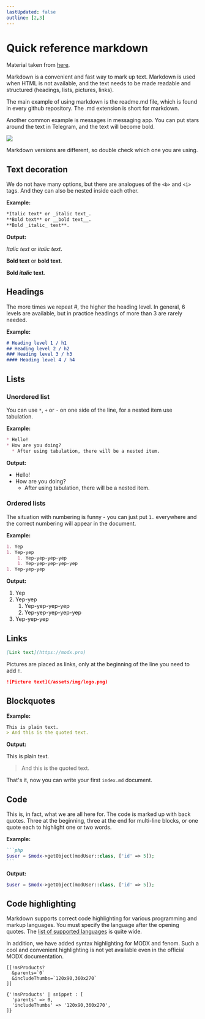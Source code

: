 ```yaml
---
lastUpdated: false
outline: [2,3]
---
```

<!-- markdownlint-disable MD049 MD050  -->
# Quick reference markdown

Material taken from [here](https://htmlacademy.ru/blog/html/markdown).

Markdown is a convenient and fast way to mark up text. Markdown is used when HTML is not available, and the text needs to be made readable and structured (headings, lists, pictures, links).

The main example of using markdown is the readme.md file, which is found in every github repository. The .md extension is short for markdown.

Another common example is messages in messaging app. You can put stars around the text in Telegram, and the text will become bold.

![](https://assets.htmlacademy.ru/content/blog/1185/01.png)

Markdown versions are different, so double check which one you are using.

## Text decoration

We do not have many options, but there are analogues of the `<b>` and `<i>` tags. And they can also be nested inside each other.

**Example:**

```markdown
*Italic text* or _italic text_.
**Bold text** or __bold text__.
**Bold _italic_ text**.
```

**Output:**

*Italic text* or _italic text_.

**Bold text** or __bold text__.

**Bold _italic_ text**.

## Headings

The more times we repeat #, the higher the heading level. In general, 6 levels are available, but in practice headings of more than 3 are rarely needed.

**Example:**

```markdown
# Heading level 1 / h1
## Heading level 2 / h2
### Heading level 3 / h3
#### Heading level 4 / h4
```

## Lists

### Unordered list

You can use `*`, `+` or `-` on one side of the line, for a nested item use tabulation.

**Example:**

```markdown
* Hello!
* How are you doing?
  * After using tabulation, there will be a nested item.
```

**Output:**

* Hello!
* How are you doing?
  * After using tabulation, there will be a nested item.

### Ordered lists

The situation with numbering is funny - you can just put `1.` everywhere and the correct numbering will appear in the document.

**Example:**

```markdown
1. Yep
1. Yep-yep
    1. Yep-yep-yep-yep
    1. Yep-yep-yep-yep-yep
1. Yep-yep-yep
```

**Output:**

1. Yep
1. Yep-yep
    1. Yep-yep-yep-yep
    1. Yep-yep-yep-yep-yep
1. Yep-yep-yep

## Links

```markdown
[Link text](https://modx.pro)
```

Pictures are placed as links, only at the beginning of the line you need to add `!`.

```markdown
![Picture text](/assets/img/logo.png)
```

## Blockquotes

**Example:**

```markdown
This is plain text.
> And this is the quoted text.
```

**Output:**

This is plain text.
> And this is the quoted text.

That's it, now you can write your first `index.md` document.

## Code

This is, in fact, what we are all here for.
The code is marked up with back quotes. Three at the beginning, three at the end for multi-line blocks, or one quote each to highlight one or two words.

**Example:**

````markdown
```php
$user = $modx->getObject(modUser::class, ['id' => 5]);
```
````

**Output:**

```php
$user = $modx->getObject(modUser::class, ['id' => 5]);
```

## Code highlighting

Markdown supports correct code highlighting for various programming and markup languages.
You must specify the language after the opening quotes. The [list of supported languages](https://github.com/shikijs/shiki/blob/main/docs/languages.md#all-languages) is quite wide.

In addition, we have added syntax highlighting for MODX and fenom. Such a cool and convenient highlighting is not yet available even in the official MODX documentation.

```modx
[[!msProducts?
  &parents=`0`
  &includeThumbs=`120x90,360x270`
]]
```

```fenom
{'!msProducts' | snippet : [
  'parents' => 0,
  'includeThumbs' => '120x90,360x270',
]}
```
